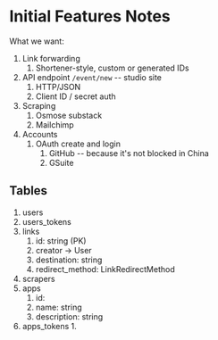 Initial Features Notes
==============================================================================

What we want:

1.  Link forwarding
    1.  Shortener-style, custom or generated IDs
2.  API endpoint `/event/new` -- studio site
    1.  HTTP/JSON
    2.  Client ID / secret auth
3.  Scraping
    1.  Osmose substack
    2.  Mailchimp
4.  Accounts
    1.  OAuth create and login
        1.  GitHub -- because it's not blocked in China
        2.  GSuite

Tables
------------------------------------------------------------------------------

1.  users
2.  users_tokens
3.  links
    1.  id: string (PK)
    2.  creator -> User
    2.  destination: string
    3.  redirect_method: LinkRedirectMethod
4.  scrapers
5.  apps
    1.  id: 
    2.  name: string
    3.  description: string
6.  apps_tokens
    1.  

